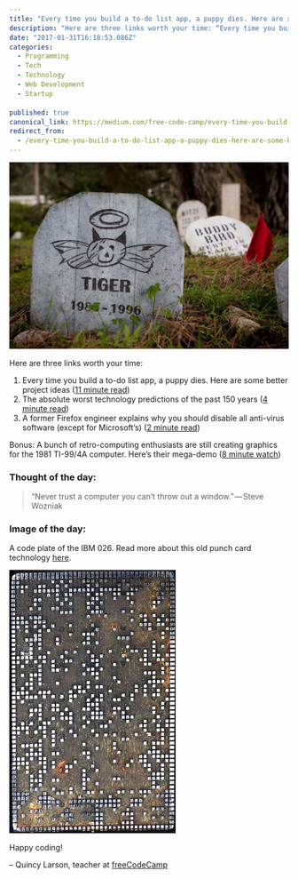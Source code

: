 ```yaml
---
title: "Every time you build a to-do list app, a puppy dies. Here are some better project ideas."
description: "Here are three links worth your time: “Every time you build a to-do list app, a puppy dies. Here are some better project ideas.” is published by Quincy Larson in freeCodeCamp.org"
date: "2017-01-31T16:18:53.086Z"
categories: 
  - Programming
  - Tech
  - Technology
  - Web Development
  - Startup

published: true
canonical_link: https://medium.com/free-code-camp/every-time-you-build-a-to-do-list-app-a-puppy-dies-here-are-some-better-project-ideas-279d4055f77
redirect_from:
  - /every-time-you-build-a-to-do-list-app-a-puppy-dies-here-are-some-better-project-ideas-279d4055f77
---
```


![](./asset-1.jpeg)

Here are three links worth your time:

1.  Every time you build a to-do list app, a puppy dies. Here are some better project ideas ([11 minute read](http://bit.ly/2jqUDwr))
2.  The absolute worst technology predictions of the past 150 years ([4 minute read](http://bit.ly/2kcWodM))
3.  A former Firefox engineer explains why you should disable all anti-virus software (except for Microsoft’s) ([2 minute read](http://bit.ly/2jqX1Da))

Bonus: A bunch of retro-computing enthusiasts are still creating graphics for the 1981 TI-99/4A computer. Here’s their mega-demo ([8 minute watch](http://bit.ly/2jObcyj))

### Thought of the day:

> “Never trust a computer you can’t throw out a window.” — Steve Wozniak

### Image of the day:

A code plate of the IBM 026. Read more about this old punch card technology [here](http://bit.ly/2jz5pM5).

![](./asset-2.jpeg)

Happy coding!

– Quincy Larson, teacher at [freeCodeCamp](http://bit.ly/2j7Q1dN)
